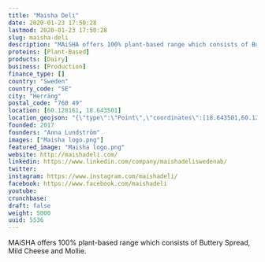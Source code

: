 ```yaml
---
title: "Maisha Deli"
date: 2020-01-23 17:50:28
lastmod: 2020-01-23 17:50:28
slug: maisha-deli
description: "MAiSHA offers 100% plant-based range which consists of Buttery Spread, Mild Cheese and Mollie."
proteins: [Plant-Based]
products: [Dairy]
business: [Production]
finance_type: []
country: "Sweden"
country_code: "SE"
city: "Herräng"
postal_code: "760 49"
location: [60.128161, 18.643501]
location_geojson: "{\"type\":\"Point\",\"coordinates\":[18.643501,60.128161]}"
founded: 2017
founders: "Anna Lundström"
images: ["Maisha logo.png"]
featured_image: "Maisha logo.png"
website: http://maishadeli.com/
linkedin: https://www.linkedin.com/company/maishadeliswedenab/
twitter: 
instagram: https://www.instagram.com/maishadeli/
facebook: https://www.facebook.com/maishadeli
youtube: 
crunchbase: 
draft: false
weight: 5000
uuid: 5536
---
```

MAiSHA offers 100% plant-based range which consists of Buttery Spread, Mild Cheese and Mollie.
